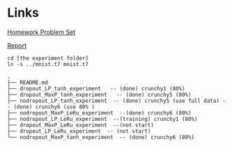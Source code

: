 # Links
[Homework Problem Set](https://www.overleaf.com/4294390dqmwxr#/12734364/) 

[Report](https://www.overleaf.com/4297276wzhxjq#/12744331/)


```
cd [the experiment folder]
ln -s ../mnist.t7 mnist.t7
```
```
.
├── README.md
├── dropout_LP_tanh_experiment   -- (done) crunchy1 (80%)
├── dropout_MaxP_tanh_experiment   -- (done) crunchy5 (80%) 
├── nodropout_LP_tanh_experiment  -- (done) crunchy5 (use full data) -- (done) crunchy6 (use 80% )
├── nodropout_MaxP_LeRu_experiment  --(done) crunchy6 (80%)
├── nodropout_LP_LeRu_experiment  --(training) crunchy1 (80%)
├── dropout_MaxP_LeRu_experiment  --(not start) 
├── dropout_LP_LeRu_experiment  -- (not start) 
└── nodropout_MaxP_tanh_experiment  -- (done) crunchy6 (80%)
```
